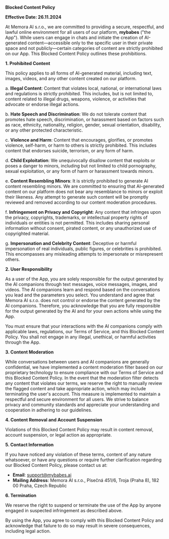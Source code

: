 **Blocked Content Policy**

**Effective Date: 26.11.2024**

At Memora AI s.r.o., we are committed to providing a secure, respectful, and lawful online environment for all users of our platform, **mybabes** ("the App"). While users can engage in chats and initiate the creation of AI-generated content—accessible only to the specific user in their private space and not publicly—certain categories of content are strictly prohibited on our App. This Blocked Content Policy outlines these prohibitions.

**1\. Prohibited Content**

This policy applies to all forms of AI-generated material, including text, images, videos, and any other content created on our platform.

a. **Illegal Content**: Content that violates local, national, or international laws and regulations is strictly prohibited. This includes, but is not limited to, content related to illegal drugs, weapons, violence, or activities that advocate or endorse illegal actions.

b. **Hate Speech and Discrimination**: We do not tolerate content that promotes hate speech, discrimination, or harassment based on factors such as race, ethnicity, nationality, religion, gender, sexual orientation, disability, or any other protected characteristic.

c. **Violence and Harm**: Content that encourages, glorifies, or promotes violence, self-harm, or harm to others is strictly prohibited. This includes content that endorses suicide, terrorism, or any form of harm.

d. **Child Exploitation**: We unequivocally disallow content that exploits or poses a danger to minors, including but not limited to child pornography, sexual exploitation, or any form of harm or harassment towards minors.

e. **Content Resembling Minors**: It is strictly prohibited to generate AI content resembling minors. We are committed to ensuring that AI-generated content on our platform does not bear any resemblance to minors or exploit their likeness. Any attempt to generate such content will be promptly reviewed and removed according to our content moderation procedures.

f. **Infringement on Privacy and Copyright**: Any content that infringes upon the privacy, copyrights, trademarks, or intellectual property rights of individuals or entities is not permitted. This includes sharing personal information without consent, pirated content, or any unauthorized use of copyrighted material.

g. **Impersonation and Celebrity Content**: Deceptive or harmful impersonation of real individuals, public figures, or celebrities is prohibited. This encompasses any misleading attempts to impersonate or misrepresent others.

**2\. User Responsibility**

As a user of the App, you are solely responsible for the output generated by the AI companions through text messages, voice messages, images, and videos. The AI companions learn and respond based on the conversations you lead and the parameters you select. You understand and agree that Memora AI s.r.o. does not control or endorse the content generated by the AI companions. Therefore, you acknowledge that you are fully responsible for the output generated by the AI and for your own actions while using the App.

You must ensure that your interactions with the AI companions comply with applicable laws, regulations, our Terms of Service, and this Blocked Content Policy. You shall not engage in any illegal, unethical, or harmful activities through the App.

**3\. Content Moderation**

While conversations between users and AI companions are generally confidential, we have implemented a content moderation filter based on our proprietary technology to ensure compliance with our Terms of Service and this Blocked Content Policy. In the event that the moderation filter detects any content that violates our terms, we reserve the right to manually review the flagged content and take appropriate action, which may include terminating the user's account. This measure is implemented to maintain a respectful and secure environment for all users. We strive to balance privacy and community standards and appreciate your understanding and cooperation in adhering to our guidelines.

**4\. Content Removal and Account Suspension**

Violations of this Blocked Content Policy may result in content removal, account suspension, or legal action as appropriate.

**5\. Contact Information**

If you have noticed any violation of these terms, content of any nature whatsoever, or have any questions or require further clarification regarding our Blocked Content Policy, please contact us at:

* **Email**: support@mybabes.ai  
* **Mailing Address**: Memora AI s.r.o., Písečná 451/6, Troja (Praha 8), 182 00 Praha, Czech Republic

**6\. Termination**

We reserve the right to suspend or terminate the use of the App by anyone engaged in suspected infringement as described above.

By using the App, you agree to comply with this Blocked Content Policy and acknowledge that failure to do so may result in severe consequences, including legal action.

